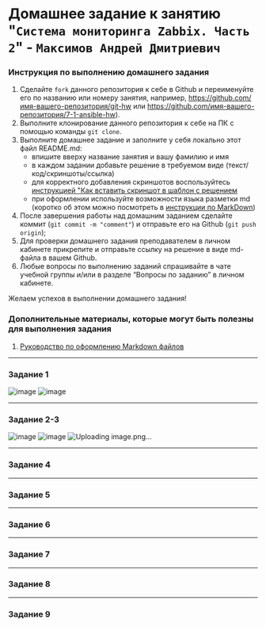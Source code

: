 # Домашнее задание к занятию "`Система мониторинга Zabbix. Часть 2`" - `Максимов Андрей Дмитриевич`


### Инструкция по выполнению домашнего задания

   1. Сделайте `fork` данного репозитория к себе в Github и переименуйте его по названию или номеру занятия, например, https://github.com/имя-вашего-репозитория/git-hw или  https://github.com/имя-вашего-репозитория/7-1-ansible-hw).
   2. Выполните клонирование данного репозитория к себе на ПК с помощью команды `git clone`.
   3. Выполните домашнее задание и заполните у себя локально этот файл README.md:
      - впишите вверху название занятия и вашу фамилию и имя
      - в каждом задании добавьте решение в требуемом виде (текст/код/скриншоты/ссылка)
      - для корректного добавления скриншотов воспользуйтесь [инструкцией "Как вставить скриншот в шаблон с решением](https://github.com/netology-code/sys-pattern-homework/blob/main/screen-instruction.md)
      - при оформлении используйте возможности языка разметки md (коротко об этом можно посмотреть в [инструкции  по MarkDown](https://github.com/netology-code/sys-pattern-homework/blob/main/md-instruction.md))
   4. После завершения работы над домашним заданием сделайте коммит (`git commit -m "comment"`) и отправьте его на Github (`git push origin`);
   5. Для проверки домашнего задания преподавателем в личном кабинете прикрепите и отправьте ссылку на решение в виде md-файла в вашем Github.
   6. Любые вопросы по выполнению заданий спрашивайте в чате учебной группы и/или в разделе “Вопросы по заданию” в личном кабинете.
   
Желаем успехов в выполнении домашнего задания!
   
### Дополнительные материалы, которые могут быть полезны для выполнения задания

1. [Руководство по оформлению Markdown файлов](https://gist.github.com/Jekins/2bf2d0638163f1294637#Code)

---

### Задание 1


![image](https://github.com/duha2060/zabbix2/assets/80347708/c4e448ce-37ea-46ff-b230-121a53642580)
![image](https://github.com/duha2060/zabbix2/assets/80347708/e326c47f-28aa-416d-9b68-c8b0b60a196a)


---

### Задание 2-3

![image](https://github.com/duha2060/zabbix2/assets/80347708/6c3cef93-5322-4755-9869-a8ca1b575baf)
![image](https://github.com/duha2060/zabbix2/assets/80347708/2947e888-05dd-4325-bf22-23dd40fffbdf)
![Uploading image.png…]()


---

### Задание 4



---

### Задание 5





---

### Задание 6




---

### Задание 7





---

### Задание 8






---

### Задание 9
